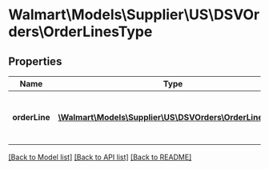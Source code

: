 # Walmart\Models\Supplier\US\DSVOrders\OrderLinesType

## Properties

Name | Type | Description | Notes
------------ | ------------- | ------------- | -------------
**orderLine** | [**\Walmart\Models\Supplier\US\DSVOrders\OrderLineType[]**](OrderLineType.md) | Purchase Order line information for each item | [optional]


[[Back to Model list]](./) [[Back to API list]](../../../../../README.md#supported-apis) [[Back to README]](../../../../../README.md)

